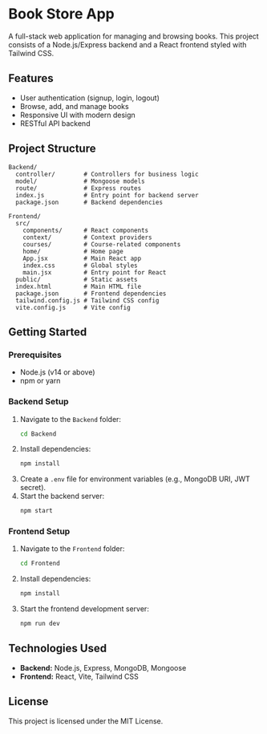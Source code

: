 # Book Store App

A full-stack web application for managing and browsing books. This project consists of a Node.js/Express backend and a React frontend styled with Tailwind CSS.

## Features

- User authentication (signup, login, logout)
- Browse, add, and manage books
- Responsive UI with modern design
- RESTful API backend

## Project Structure

```
Backend/
  controller/        # Controllers for business logic
  model/             # Mongoose models
  route/             # Express routes
  index.js           # Entry point for backend server
  package.json       # Backend dependencies

Frontend/
  src/
    components/      # React components
    context/         # Context providers
    courses/         # Course-related components
    home/            # Home page
    App.jsx          # Main React app
    index.css        # Global styles
    main.jsx         # Entry point for React
  public/            # Static assets
  index.html         # Main HTML file
  package.json       # Frontend dependencies
  tailwind.config.js # Tailwind CSS config
  vite.config.js     # Vite config
```

## Getting Started

### Prerequisites
- Node.js (v14 or above)
- npm or yarn

### Backend Setup
1. Navigate to the `Backend` folder:
   ```sh
   cd Backend
   ```
2. Install dependencies:
   ```sh
   npm install
   ```
3. Create a `.env` file for environment variables (e.g., MongoDB URI, JWT secret).
4. Start the backend server:
   ```sh
   npm start
   ```

### Frontend Setup
1. Navigate to the `Frontend` folder:
   ```sh
   cd Frontend
   ```
2. Install dependencies:
   ```sh
   npm install
   ```
3. Start the frontend development server:
   ```sh
   npm run dev
   ```

## Technologies Used
- **Backend:** Node.js, Express, MongoDB, Mongoose
- **Frontend:** React, Vite, Tailwind CSS

## License

This project is licensed under the MIT License.

